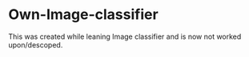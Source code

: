 # Own-Image-classifier
This was created while leaning Image classifier and is now not worked upon/descoped.
